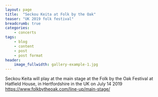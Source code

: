 ```yaml
---
layout: page
title:  "Seckou Keita at Folk by the Oak"
teaser: "UK 2019 folk festival"
breadcrumb: true
categories:
    - concerts
tags:
    - blog
    - content
    - post
    - post format
header:
    image_fullwidth: gallery-example-1.jpg
---
```

Seckou Keita will play at the main stage at the Folk by the Oak Festival at Hatfield House, in Hertfordshire in the UK on July 14 2019
<https://www.folkbytheoak.com/line-up/main-stage/>
